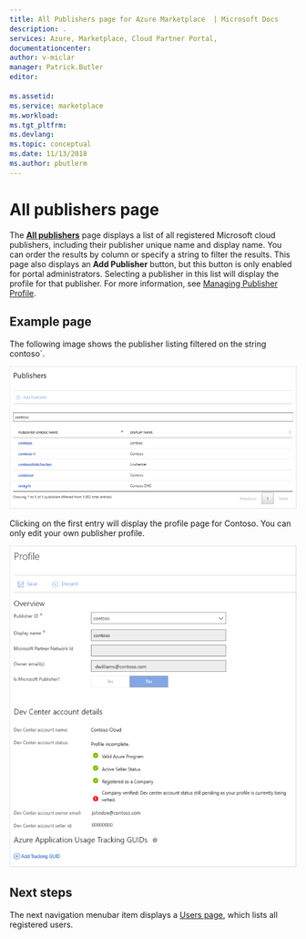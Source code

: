 ```yaml
---
title: All Publishers page for Azure Marketplace  | Microsoft Docs
description: .
services: Azure, Marketplace, Cloud Partner Portal, 
documentationcenter:
author: v-miclar
manager: Patrick.Butler  
editor:

ms.assetid: 
ms.service: marketplace
ms.workload: 
ms.tgt_pltfrm: 
ms.devlang: 
ms.topic: conceptual
ms.date: 11/13/2018
ms.author: pbutlerm
---
```


# All publishers page

The [**All publishers**](https://cloudpartner.azure.com/#publishers) page displays a list of all registered Microsoft cloud publishers, including their publisher unique name and display name. You can order the results by column or specify a string to filter the results.  This page also displays an **Add Publisher** button, but this button is only enabled for portal administrators.  Selecting a publisher in this list will display the profile for that publisher.  For more information, see [Managing Publisher Profile](./../../cloud-partner-portal-orig/cloud-partner-portal-manage-publisher-profile.md).


## Example page

The following image shows the publisher listing filtered on the string contoso`.  

![All publishers page](./media/all-publishers-page1.png)

Clicking on the first entry will display the profile page for Contoso.  You can only edit your own publisher profile.

![Contoso publisher profile page](./media/all-publishers-page2.png)


## Next steps

The next navigation menubar item displays a [Users page](./cpp-users-page.md), which lists all registered users. 
